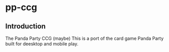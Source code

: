 # pp-ccg
## Introduction
The Panda Party CCG (maybe)
This is a port of the card game Panda Party built for deesktop and mobile play. 
